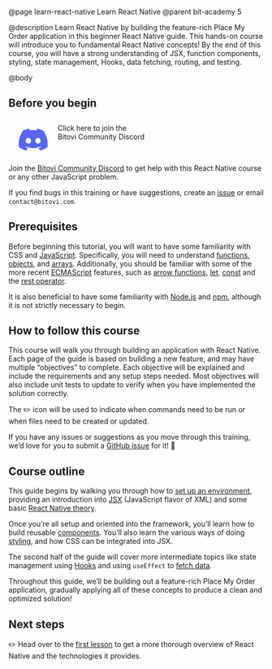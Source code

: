 @page learn-react-native Learn React Native
@parent bit-academy 5

@description Learn React Native by building the feature-rich Place My Order application in this beginner React Native guide.
This hands-on course will introduce you to fundamental React Native concepts! By the end of this course, you will have a strong understanding of JSX, function components, styling, state management, Hooks, data fetching, routing, and testing.

@body

## Before you begin

<p>
  <a href="https://discord.gg/J7ejFsZnJ4">
    <img alt="" src="./static/img/discord.png" style="float:left; margin:20px" width="57"/>
    <span style="margin-top: 10px;display: inline-block;">
      Click here to join the
      <br/>
      Bitovi Community Discord
    </span>
  </a>
</p>

<br/>

Join the [Bitovi Community Discord](https://discord.gg/J7ejFsZnJ4) to get help with this React Native course or any other JavaScript problem.

If you find bugs in this training or have suggestions, create an [issue](https://github.com/bitovi/academy/issues) or email `contact@bitovi.com`.

## Prerequisites

Before beginning this tutorial, you will want to have some familiarity with CSS and [JavaScript](https://www.bitovi.com/academy/learn-advanced-javascript.html).
Specifically, you will need to understand [functions](https://developer.mozilla.org/en-US/docs/Web/JavaScript/Guide/Functions), [objects](https://developer.mozilla.org/en-US/docs/Web/JavaScript/Reference/Global_Objects/Object), and [arrays](https://developer.mozilla.org/en-US/docs/Web/JavaScript/Reference/Global_Objects/Array).
Additionally, you should be familiar with some of the more recent [ECMAScript](https://medium.com/sons-of-javascript/javascript-an-introduction-to-es6-1819d0d89a0f) features, such as [arrow functions](https://developer.mozilla.org/en-US/docs/Web/JavaScript/Reference/Functions/Arrow_functions), [let](https://developer.mozilla.org/en-US/docs/Web/JavaScript/Reference/Statements/let), [const](https://developer.mozilla.org/en-US/docs/Web/JavaScript/Reference/Statements/const) and the [rest operator](https://developer.mozilla.org/en-US/docs/Web/JavaScript/Reference/Functions/rest_parameters).

It is also beneficial to have some familiarity with [Node.js](https://nodejs.org/) and [npm](https://docs.npmjs.com/about-npm/), although it is not strictly necessary to begin.

## How to follow this course

This course will walk you through building an application with React Native.
Each page of the guide is based on building a new feature, and may have multiple “objectives” to complete.
Each objective will be explained and include the requirements and any setup steps needed.
Most objectives will also include unit tests to update to verify when you have implemented the solution correctly.

The ✏️ icon will be used to indicate when commands need to be run or when files need to be created or updated.

If you have any issues or suggestions as you move through this training, we’d love for you to submit a <a href="https://github.com/bitovi/academy/issues/new">GitHub issue</a> for it! 💖

## Course outline

This guide begins by walking you through how to [set up an environment](learn-react-native/setting-up-your-environment.html), providing an introduction into [JSX](learn-react-native/intro-to-jsx.html) (JavaScript flavor of XML) and some basic [React Native theory](learn-react-native/components.html).

Once you’re all setup and oriented into the framework, you’ll learn how to build reusable [components](learn-react-native/building-custom-components.html).
You’ll also learn the various ways of doing [styling](learn-react-native/styling.html), and how CSS can be integrated into JSX.

The second half of the guide will cover more intermediate topics like state management using [Hooks](learn-react-native/managing-state.html) and using `useEffect` to [fetch data](learn-react-native/making-http-requests.html).

Throughout this guide, we’ll be building out a feature-rich Place My Order application, gradually applying all of these concepts to produce a clean and optimized solution!

<!-- TODO: Add a screenshot of the finished app. <img alt="" src="./static/img/place-my-order.png" style="max-width: 100%"/> -->

## Next steps

✏️ Head over to the [first lesson](learn-react-native/intro-to-react.html) to get a more thorough overview of React Native and the technologies it provides.
